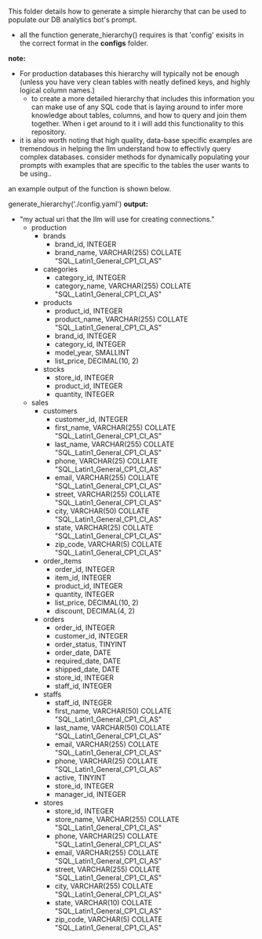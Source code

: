 This folder details how to generate a simple hierarchy that can be used to populate our DB analytics bot's prompt.

- all the function generate_hierarchy() requires is that 'config' exisits in the correct format in the **configs** folder.

**note:**
* For production databases this hierarchy will typically not be enough (unless you have very clean tables with neatly
defined keys, and highly logical column names.)
  * to create a more detailed hierarchy that includes this information you can make use of any SQL code that is laying around 
    to infer more knowledge about tables, columns, and how to query and join them together. When i get around to it i will 
    add this functionality to this repository.
 * it is also worth noting that high quality, data-base specific examples are tremendous in helping the llm understand 
how to effectivly query complex databases. consider methods for dynamically populating your prompts with examples that are specific
to the tables the user wants to be using.. 

an example output of the function is shown below.

generate_hierarchy('./config.yaml')
**output:**
   - "my actual uri that the llm will use for creating connections."
      - production
         - brands
            - brand_id, INTEGER
            - brand_name, VARCHAR(255) COLLATE "SQL_Latin1_General_CP1_CI_AS"
         - categories
            - category_id, INTEGER
            - category_name, VARCHAR(255) COLLATE "SQL_Latin1_General_CP1_CI_AS"
         - products
            - product_id, INTEGER
            - product_name, VARCHAR(255) COLLATE "SQL_Latin1_General_CP1_CI_AS"
            - brand_id, INTEGER
            - category_id, INTEGER
            - model_year, SMALLINT
            - list_price, DECIMAL(10, 2)
         - stocks
            - store_id, INTEGER
            - product_id, INTEGER
            - quantity, INTEGER
      - sales
         - customers
            - customer_id, INTEGER
            - first_name, VARCHAR(255) COLLATE "SQL_Latin1_General_CP1_CI_AS"
            - last_name, VARCHAR(255) COLLATE "SQL_Latin1_General_CP1_CI_AS"
            - phone, VARCHAR(25) COLLATE "SQL_Latin1_General_CP1_CI_AS"
            - email, VARCHAR(255) COLLATE "SQL_Latin1_General_CP1_CI_AS"
            - street, VARCHAR(255) COLLATE "SQL_Latin1_General_CP1_CI_AS"
            - city, VARCHAR(50) COLLATE "SQL_Latin1_General_CP1_CI_AS"
            - state, VARCHAR(25) COLLATE "SQL_Latin1_General_CP1_CI_AS"
            - zip_code, VARCHAR(5) COLLATE "SQL_Latin1_General_CP1_CI_AS"
         - order_items
            - order_id, INTEGER
            - item_id, INTEGER
            - product_id, INTEGER
            - quantity, INTEGER
            - list_price, DECIMAL(10, 2)
            - discount, DECIMAL(4, 2)
         - orders
            - order_id, INTEGER
            - customer_id, INTEGER
            - order_status, TINYINT
            - order_date, DATE
            - required_date, DATE
            - shipped_date, DATE
            - store_id, INTEGER
            - staff_id, INTEGER
         - staffs
            - staff_id, INTEGER
            - first_name, VARCHAR(50) COLLATE "SQL_Latin1_General_CP1_CI_AS"
            - last_name, VARCHAR(50) COLLATE "SQL_Latin1_General_CP1_CI_AS"
            - email, VARCHAR(255) COLLATE "SQL_Latin1_General_CP1_CI_AS"
            - phone, VARCHAR(25) COLLATE "SQL_Latin1_General_CP1_CI_AS"
            - active, TINYINT
            - store_id, INTEGER
            - manager_id, INTEGER
         - stores
            - store_id, INTEGER
            - store_name, VARCHAR(255) COLLATE "SQL_Latin1_General_CP1_CI_AS"
            - phone, VARCHAR(25) COLLATE "SQL_Latin1_General_CP1_CI_AS"
            - email, VARCHAR(255) COLLATE "SQL_Latin1_General_CP1_CI_AS"
            - street, VARCHAR(255) COLLATE "SQL_Latin1_General_CP1_CI_AS"
            - city, VARCHAR(255) COLLATE "SQL_Latin1_General_CP1_CI_AS"
            - state, VARCHAR(10) COLLATE "SQL_Latin1_General_CP1_CI_AS"
            - zip_code, VARCHAR(5) COLLATE "SQL_Latin1_General_CP1_CI_AS"



